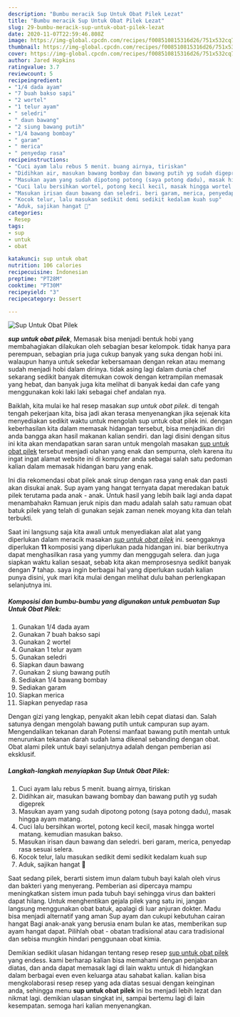 ```yaml
---
description: "Bumbu meracik Sup Untuk Obat Pilek Lezat"
title: "Bumbu meracik Sup Untuk Obat Pilek Lezat"
slug: 29-bumbu-meracik-sup-untuk-obat-pilek-lezat
date: 2020-11-07T22:59:46.808Z
image: https://img-global.cpcdn.com/recipes/f008510815316d26/751x532cq70/sup-untuk-obat-pilek-foto-resep-utama.jpg
thumbnail: https://img-global.cpcdn.com/recipes/f008510815316d26/751x532cq70/sup-untuk-obat-pilek-foto-resep-utama.jpg
cover: https://img-global.cpcdn.com/recipes/f008510815316d26/751x532cq70/sup-untuk-obat-pilek-foto-resep-utama.jpg
author: Jared Hopkins
ratingvalue: 3.7
reviewcount: 5
recipeingredient:
- "1/4 dada ayam"
- "7 buah bakso sapi"
- "2 wortel"
- "1 telur ayam"
- " seledri"
- " daun bawang"
- "2 siung bawang putih"
- "1/4 bawang bombay"
- " garam"
- " merica"
- " penyedap rasa"
recipeinstructions:
- "Cuci ayam lalu rebus 5 menit. buang airnya, tiriskan"
- "Didihkan air, masukan bawang bombay dan bawang putih yg sudah digeprek"
- "Masukan ayam yang sudah dipotong potong (saya potong dadu), masak hingga ayam matang."
- "Cuci lalu bersihkan wortel, potong kecil kecil, masak hingga wortel matang. kemudian masukan bakso."
- "Masukan irisan daun bawang dan seledri. beri garam, merica, penyedap rasa sesuai selera."
- "Kocok telur, lalu masukan sedikit demi sedikit kedalam kuah sup"
- "Aduk, sajikan hangat 🥰"
categories:
- Resep
tags:
- sup
- untuk
- obat

katakunci: sup untuk obat 
nutrition: 106 calories
recipecuisine: Indonesian
preptime: "PT28M"
cooktime: "PT30M"
recipeyield: "3"
recipecategory: Dessert

---
```



![Sup Untuk Obat Pilek](https://img-global.cpcdn.com/recipes/f008510815316d26/751x532cq70/sup-untuk-obat-pilek-foto-resep-utama.jpg)

<b><i>sup untuk obat pilek</i></b>, Memasak bisa menjadi bentuk hobi yang membahagiakan dilakukan oleh sebagian besar kelompok. tidak hanya para perempuan, sebagian pria juga cukup banyak yang suka dengan hobi ini. walaupun hanya untuk sekedar kebersamaan dengan rekan atau memang sudah menjadi hobi dalam dirinya. tidak asing lagi dalam dunia chef sekarang sedikit banyak ditemukan cowok dengan ketrampilan memasak yang hebat, dan banyak juga kita melihat di banyak kedai dan cafe yang menggunakan koki laki laki sebagai chef andalan nya.

Baiklah, kita mulai ke hal resep masakan <i>sup untuk obat pilek</i>. di tengah tengah pekerjaan kita, bisa jadi akan terasa menyenangkan jika sejenak kita menyediakan sedikit waktu untuk mengolah sup untuk obat pilek ini. dengan keberhasilan kita dalam memasak hidangan tersebut, bisa menjadikan diri anda bangga akan hasil makanan kalian sendiri. dan lagi disini dengan situs ini kita akan mendapatkan saran saran untuk mengolah masakan <u>sup untuk obat pilek</u> tersebut menjadi olahan yang enak dan sempurna, oleh karena itu ingat ingat alamat website ini di komputer anda sebagai salah satu pedoman kalian dalam memasak hidangan baru yang enak.

Ini dia rekomendasi obat pilek anak sirup dengan rasa yang enak dan pasti akan disukai anak. Sup ayam yang hangat ternyata dapat meredakan batuk pilek terutama pada anak - anak. Untuk hasil yang lebih baik lagi anda dapat menambahakn Ramuan jeruk nipis dan madu adalah salah satu ramuan obat batuk pilek yang telah di gunakan sejak zaman nenek moyang kita dan telah terbukti.


Saat ini langsung saja kita awali untuk menyediakan alat alat yang diperlukan dalam meracik masakan <u><i>sup untuk obat pilek</i></u> ini. seenggaknya diperlukan <b>11</b> komposisi yang diperlukan pada hidangan ini. biar berikutnya dapat menghasilkan rasa yang yummy dan menggugah selera. dan juga siapkan waktu kalian sesaat, sebab kita akan memprosesnya sedikit banyak dengan <b>7</b> tahap. saya ingin berbagai hal yang diperlukan sudah kalian punya disini, yuk mari kita mulai dengan melihat dulu bahan perlengkapan selanjutnya ini.

<!--inarticleads1-->

##### Komposisi dan bumbu-bumbu yang digunakan untuk pembuatan Sup Untuk Obat Pilek:

1. Gunakan 1/4 dada ayam
1. Gunakan 7 buah bakso sapi
1. Gunakan 2 wortel
1. Gunakan 1 telur ayam
1. Gunakan  seledri
1. Siapkan  daun bawang
1. Gunakan 2 siung bawang putih
1. Sediakan 1/4 bawang bombay
1. Sediakan  garam
1. Siapkan  merica
1. Siapkan  penyedap rasa


Dengan gizi yang lengkap, penyakit akan lebih cepat diatasi dan. Salah satunya dengan mengolah bawang putih untuk campuran sup ayam. Mengendalikan tekanan darah Potensi manfaat bawang putih mentah untuk menurunkan tekanan darah sudah lama dikenal sebanding dengan obat. Obat alami pilek untuk bayi selanjutnya adalah dengan pemberian asi eksklusif. 

<!--inarticleads2-->

##### Langkah-langkah menyiapkan Sup Untuk Obat Pilek:

1. Cuci ayam lalu rebus 5 menit. buang airnya, tiriskan
1. Didihkan air, masukan bawang bombay dan bawang putih yg sudah digeprek
1. Masukan ayam yang sudah dipotong potong (saya potong dadu), masak hingga ayam matang.
1. Cuci lalu bersihkan wortel, potong kecil kecil, masak hingga wortel matang. kemudian masukan bakso.
1. Masukan irisan daun bawang dan seledri. beri garam, merica, penyedap rasa sesuai selera.
1. Kocok telur, lalu masukan sedikit demi sedikit kedalam kuah sup
1. Aduk, sajikan hangat 🥰


Saat sedang pilek, berarti sistem imun dalam tubuh bayi kalah oleh virus dan bakteri yang menyerang. Pemberian asi dipercaya mampu meningkatkan sistem imun pada tubuh bayi sehingga virus dan bakteri dapat hilang. Untuk menghentikan gejala pilek yang satu ini, jangan langsung menggunakan obat batuk, apalagi di luar anjuran dokter. Madu bisa menjadi alternatif yang aman Sup ayam dan cukupi kebutuhan cairan hangat Bagi anak-anak yang berusia enam bulan ke atas, memberikan sup ayam hangat dapat. Pilihlah obat - obatan tradisional atau cara tradisional dan sebisa mungkin hindari penggunaan obat kimia. 

Demikian sedikit ulasan hidangan tentang resep resep <u>sup untuk obat pilek</u> yang endess. kami berharap kalian bisa memahami dengan penjabaran diatas, dan anda dapat memasak lagi di lain waktu untuk di hidangkan dalam berbagai even even keluarga atau sahabat kalian. kalian bisa mengkolaborasi resep resep yang ada diatas sesuai dengan keinginan anda, sehingga menu <b>sup untuk obat pilek</b> ini bs menjadi lebih lezat dan nikmat lagi. demikian ulasan singkat ini, sampai bertemu lagi di lain kesempatan. semoga hari kalian menyenangkan.
